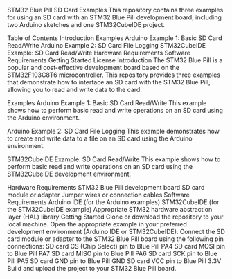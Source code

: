 STM32 Blue Pill SD Card Examples
This repository contains three examples for using an SD card with an STM32 Blue Pill development board, including two Arduino sketches and one STM32CubeIDE project.

Table of Contents
Introduction
Examples
Arduino Example 1: Basic SD Card Read/Write
Arduino Example 2: SD Card File Logging
STM32CubeIDE Example: SD Card Read/Write
Hardware Requirements
Software Requirements
Getting Started
License
Introduction
The STM32 Blue Pill is a popular and cost-effective development board based on the STM32F103C8T6 microcontroller. This repository provides three examples that demonstrate how to interface an SD card with the STM32 Blue Pill, allowing you to read and write data to the card.

Examples
Arduino Example 1: Basic SD Card Read/Write
This example shows how to perform basic read and write operations on an SD card using the Arduino environment.

Arduino Example 2: SD Card File Logging
This example demonstrates how to create and write data to a file on an SD card using the Arduino environment.

STM32CubeIDE Example: SD Card Read/Write
This example shows how to perform basic read and write operations on an SD card using the STM32CubeIDE development environment.

Hardware Requirements
STM32 Blue Pill development board
SD card module or adapter
Jumper wires or connection cables
Software Requirements
Arduino IDE (for the Arduino examples)
STM32CubeIDE (for the STM32CubeIDE example)
Appropriate STM32 hardware abstraction layer (HAL) library
Getting Started
Clone or download the repository to your local machine.
Open the appropriate example in your preferred development environment (Arduino IDE or STM32CubeIDE).
Connect the SD card module or adapter to the STM32 Blue Pill board using the following pin connections:
SD card CS (Chip Select) pin to Blue Pill PA4
SD card MOSI pin to Blue Pill PA7
SD card MISO pin to Blue Pill PA6
SD card SCK pin to Blue Pill PA5
SD card GND pin to Blue Pill GND
SD card VCC pin to Blue Pill 3.3V
Build and upload the project to your STM32 Blue Pill board.
